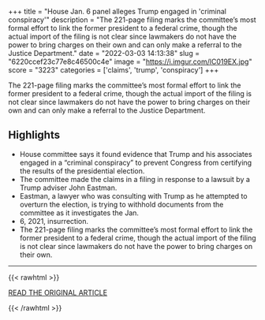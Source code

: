 +++
title = "House Jan. 6 panel alleges Trump engaged in 'criminal conspiracy'"
description = "The 221-page filing marks the committee’s most formal effort to link the former president to a federal crime, though the actual import of the filing is not clear since lawmakers do not have the power to bring charges on their own and can only make a referral to the Justice Department."
date = "2022-03-03 14:13:38"
slug = "6220ccef23c77e8c46500c4e"
image = "https://i.imgur.com/lC019EX.jpg"
score = "3223"
categories = ['claims', 'trump', 'conspiracy']
+++

The 221-page filing marks the committee’s most formal effort to link the former president to a federal crime, though the actual import of the filing is not clear since lawmakers do not have the power to bring charges on their own and can only make a referral to the Justice Department.

## Highlights

- House committee says it found evidence that Trump and his associates engaged in a “criminal conspiracy” to prevent Congress from certifying the results of the presidential election.
- The committee made the claims in a filing in response to a lawsuit by a Trump adviser John Eastman.
- Eastman, a lawyer who was consulting with Trump as he attempted to overturn the election, is trying to withhold documents from the committee as it investigates the Jan.
- 6, 2021, insurrection.
- The 221-page filing marks the committee’s most formal effort to link the former president to a federal crime, though the actual import of the filing is not clear since lawmakers do not have the power to bring charges on their own.

---

{{< rawhtml >}}
  <p class="article-category">
    <a target="_blank" href="https://www.pbs.org/newshour/politics/house-jan-6-panel-alleges-trump-engaged-in-criminal-conspiracy">READ THE ORIGINAL ARTICLE</a>
  </p>
{{< /rawhtml >}}
